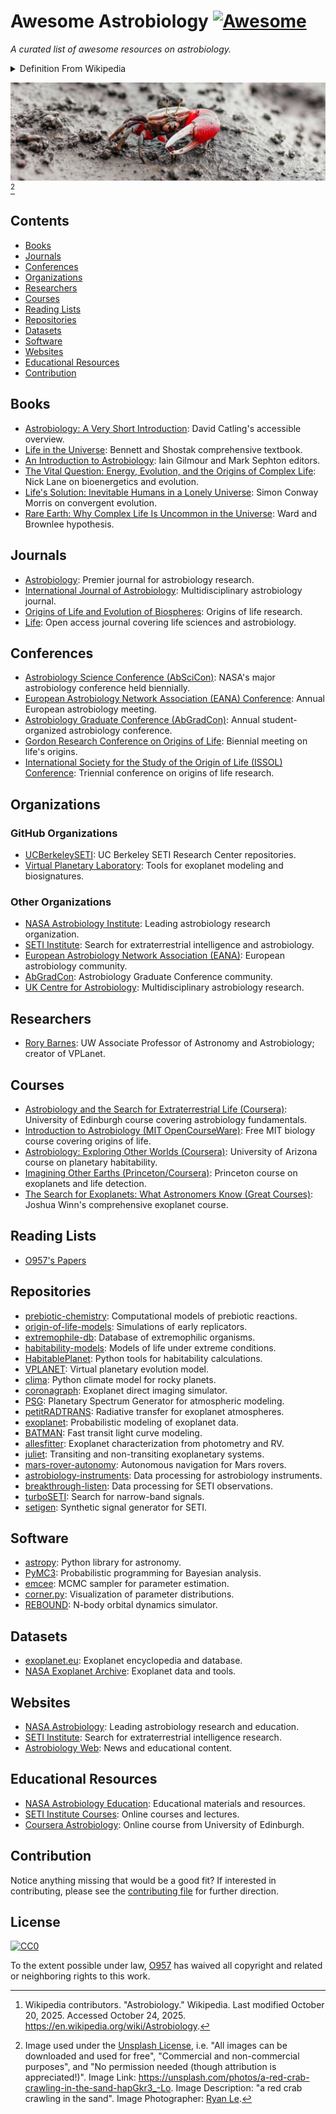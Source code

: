# Awesome Astrobiology [![Awesome](https://awesome.re/badge-flat.svg)](https://awesome.re)

_A curated list of awesome resources on astrobiology._

<details markdown=1>

<summary> Definition From Wikipedia </summary>

> **Astrobiology** (also **xenology** or **exobiology**) is a scientific field within the [life](https://en.wikipedia.org/wiki/List_of_life_sciences "List of life sciences") and [environmental sciences](https://en.wikipedia.org/wiki/Environmental_science "Environmental science") that studies the [origins](https://en.wikipedia.org/wiki/Abiogenesis "Abiogenesis"), [early evolution](https://en.wikipedia.org/wiki/Protocell "Protocell"), distribution, and future of [life](https://en.wikipedia.org/wiki/Life "Life") in the [universe](https://en.wikipedia.org/wiki/Universe "Universe") by investigating its deterministic conditions and contingent events. [[2](https://en.wikipedia.org/wiki/Astrobiology#cite_note-about-2)] As a discipline, astrobiology is founded on the premise that life may exist beyond Earth. [[3](https://en.wikipedia.org/wiki/Astrobiology#cite_note-3)]
>
> Research in astrobiology comprises three main areas: the study of [habitable environments](https://en.wikipedia.org/wiki/Planetary_habitability "Planetary habitability") in the [Solar System](https://en.wikipedia.org/wiki/Solar_System "Solar System") and beyond, the search for planetary [biosignatures](https://en.wikipedia.org/wiki/Biosignatures "Biosignatures") of past or present extraterrestrial life, and the study of the [origin](https://en.wikipedia.org/wiki/Abiogenesis "Abiogenesis") and [early evolution](https://en.wikipedia.org/wiki/Protocell "Protocell") of life on Earth.
>
> The field of astrobiology has its origins in the 20th century with the advent of [space exploration](https://en.wikipedia.org/wiki/Space_exploration "Space exploration") and the discovery of [exoplanets](https://en.wikipedia.org/wiki/Exoplanets "Exoplanets"). Early astrobiology research focused on the search for extraterrestrial life and the study of the potential for life to exist on other planets. [[2](https://en.wikipedia.org/wiki/Astrobiology#cite_note-about-2)] In the 1960s and 1970s, NASA began its astrobiology pursuits within the [Viking program](https://en.wikipedia.org/wiki/Viking_program "Viking program"), which was the first US mission to land on Mars and search for [signs of life](https://en.wikipedia.org/wiki/Viking_biological_experiments "Viking biological experiments"). [[4](https://en.wikipedia.org/wiki/Astrobiology#cite_note-4)] This mission, along with other early space exploration missions, laid the foundation for the development of astrobiology as a discipline. [^wikipedia_citation]

[^wikipedia_citation]: Wikipedia contributors. "Astrobiology." Wikipedia. Last modified October 20, 2025. Accessed October 24, 2025. <https://en.wikipedia.org/wiki/Astrobiology>.

</details>

![](./assets/astrobiology.jpg) [^image_attribution]

[^image_attribution]: Image used under the [Unsplash License](https://unsplash.com/license), i.e. "All images can be downloaded and used for free", "Commercial and non-commercial purposes", and "No permission needed (though attribution is appreciated!)". Image Link: <https://unsplash.com/photos/a-red-crab-crawling-in-the-sand-hapGkr3_-Lo>. Image Description: "a red crab crawling in the sand". Image Photographer: [Ryan Le](https://unsplash.com/@ryan_le).

## Contents

- [Books](#books)
- [Journals](#journals)
- [Conferences](#conferences)
- [Organizations](#organizations)
- [Researchers](#researchers)
- [Courses](#courses)
- [Reading Lists](#reading-lists)
- [Repositories](#repositories)
- [Datasets](#datasets)
- [Software](#software)
- [Websites](#websites)
- [Educational Resources](#educational-resources)
- [Contribution](#contribution)

## Books

- [Astrobiology: A Very Short Introduction](https://global.oup.com/academic/product/astrobiology-a-very-short-introduction-9780198722762): David Catling's accessible overview.
- [Life in the Universe](https://www.pearson.com/us/higher-education/program/Bennett-Life-in-the-Universe-4th-Edition/PGM1882320.html): Bennett and Shostak comprehensive textbook.
- [An Introduction to Astrobiology](https://www.cambridge.org/core/books/introduction-to-astrobiology/E8E8E8E8E8E8E8E8E8E8E8E8E8E8E8E8): Iain Gilmour and Mark Sephton editors.
- [The Vital Question: Energy, Evolution, and the Origins of Complex Life](https://www.amazon.com/Vital-Question-Evolution-Origins-Complex/dp/0393352978): Nick Lane on bioenergetics and evolution.
- [Life's Solution: Inevitable Humans in a Lonely Universe](https://www.cambridge.org/core/books/lifes-solution/E8E8E8E8E8E8E8E8E8E8E8E8E8E8E8E8): Simon Conway Morris on convergent evolution.
- [Rare Earth: Why Complex Life Is Uncommon in the Universe](https://www.springer.com/gp/book/9780387952895): Ward and Brownlee hypothesis.

## Journals

- [Astrobiology](https://www.liebertpub.com/journal/ast): Premier journal for astrobiology research.
- [International Journal of Astrobiology](https://www.cambridge.org/core/journals/international-journal-of-astrobiology): Multidisciplinary astrobiology journal.
- [Origins of Life and Evolution of Biospheres](https://www.springer.com/journal/11084): Origins of life research.
- [Life](https://www.mdpi.com/journal/life): Open access journal covering life sciences and astrobiology.

## Conferences

- [Astrobiology Science Conference (AbSciCon)](https://www.agu.org/abscicon): NASA's major astrobiology conference held biennially.
- [European Astrobiology Network Association (EANA) Conference](https://www.eana-net.eu/): Annual European astrobiology meeting.
- [Astrobiology Graduate Conference (AbGradCon)](https://abgradcon.org/): Annual student-organized astrobiology conference.
- [Gordon Research Conference on Origins of Life](https://www.grc.org/): Biennial meeting on life's origins.
- [International Society for the Study of the Origin of Life (ISSOL) Conference](https://issol.org/): Triennial conference on origins of life research.

## Organizations

### GitHub Organizations

- [UCBerkeleySETI](https://github.com/UCBerkeleySETI): UC Berkeley SETI Research Center repositories.
- [Virtual Planetary Laboratory](https://github.com/VirtualPlanetaryLaboratory): Tools for exoplanet modeling and biosignatures.

### Other Organizations

- [NASA Astrobiology Institute](https://astrobiology.nasa.gov/): Leading astrobiology research organization.
- [SETI Institute](https://www.seti.org/): Search for extraterrestrial intelligence and astrobiology.
- [European Astrobiology Network Association (EANA)](https://www.eana-net.eu/): European astrobiology community.
- [AbGradCon](https://abgradcon.org/): Astrobiology Graduate Conference community.
- [UK Centre for Astrobiology](https://www.astrobiology.ac.uk/): Multidisciplinary astrobiology research.

## Researchers

- [Rory Barnes](https://github.com/RoryBarnes): UW Associate Professor of Astronomy and Astrobiology; creator of VPLanet.

## Courses

- [Astrobiology and the Search for Extraterrestrial Life (Coursera)](https://www.coursera.org/learn/astrobiology): University of Edinburgh course covering astrobiology fundamentals.
- [Introduction to Astrobiology (MIT OpenCourseWare)](https://ocw.mit.edu/courses/7-016-introductory-biology-fall-2018/): Free MIT biology course covering origins of life.
- [Astrobiology: Exploring Other Worlds (Coursera)](https://www.coursera.org/learn/astrobiology-exploring-other-worlds): University of Arizona course on planetary habitability.
- [Imagining Other Earths (Princeton/Coursera)](https://www.coursera.org/learn/life-on-other-planets): Princeton course on exoplanets and life detection.
- [The Search for Exoplanets: What Astronomers Know (Great Courses)](https://www.thegreatcourses.com/courses/search-for-exoplanets-what-astronomers-know): Joshua Winn's comprehensive exoplanet course.

## Reading Lists

- [O957's Papers](assets/o957_reading_list.md)

## Repositories

- [prebiotic-chemistry](https://github.com/nkodani/prebiotic-chemistry): Computational models of prebiotic reactions.
- [origin-of-life-models](https://github.com/syntheticbiology/origin-models): Simulations of early replicators.
- [extremophile-db](https://github.com/lifewatch/extremophile-database): Database of extremophilic organisms.
- [habitability-models](https://github.com/astrobiology/habitability): Models of life under extreme conditions.
- [HabitablePlanet](https://github.com/rodluger/habitableplanet): Python tools for habitability calculations.
- [VPLANET](https://github.com/VirtualPlanetaryLaboratory/vplanet): Virtual planetary evolution model.
- [clima](https://github.com/Nicholaswogan/clima): Python climate model for rocky planets.
- [coronagraph](https://github.com/jlustigy/coronagraph): Exoplanet direct imaging simulator.
- [PSG](https://psg.gsfc.nasa.gov/): Planetary Spectrum Generator for atmospheric modeling.
- [petitRADTRANS](https://github.com/jovian-explorer/petitRADTRANS): Radiative transfer for exoplanet atmospheres.
- [exoplanet](https://github.com/exoplanet-dev/exoplanet): Probabilistic modeling of exoplanet data.
- [BATMAN](https://github.com/lkreidberg/batman): Fast transit light curve modeling.
- [allesfitter](https://github.com/MNGuenther/allesfitter): Exoplanet characterization from photometry and RV.
- [juliet](https://github.com/nespinoza/juliet): Transiting and non-transiting exoplanetary systems.
- [mars-rover-autonomy](https://github.com/nasa/mars-rover): Autonomous navigation for Mars rovers.
- [astrobiology-instruments](https://github.com/nasa/astrobiology-tools): Data processing for astrobiology instruments.
- [breakthrough-listen](https://github.com/UCBerkeleySETI/breakthrough): Data processing for SETI observations.
- [turboSETI](https://github.com/UCBerkeleySETI/turbo_seti): Search for narrow-band signals.
- [setigen](https://github.com/bbrzycki/setigen): Synthetic signal generator for SETI.

## Software

- [astropy](https://www.astropy.org/): Python library for astronomy.
- [PyMC3](https://docs.pymc.io/): Probabilistic programming for Bayesian analysis.
- [emcee](https://emcee.readthedocs.io/): MCMC sampler for parameter estimation.
- [corner.py](https://corner.readthedocs.io/): Visualization of parameter distributions.
- [REBOUND](https://github.com/hannorein/rebound): N-body orbital dynamics simulator.

## Datasets

- [exoplanet.eu](http://exoplanet.eu/): Exoplanet encyclopedia and database.
- [NASA Exoplanet Archive](https://exoplanetarchive.ipac.caltech.edu/): Exoplanet data and tools.

## Websites

- [NASA Astrobiology](https://astrobiology.nasa.gov/): Leading astrobiology research and education.
- [SETI Institute](https://www.seti.org/): Search for extraterrestrial intelligence research.
- [Astrobiology Web](http://www.astrobiology.com/): News and educational content.

## Educational Resources

- [NASA Astrobiology Education](https://astrobiology.nasa.gov/education/): Educational materials and resources.
- [SETI Institute Courses](https://www.seti.org/education): Online courses and lectures.
- [Coursera Astrobiology](https://www.coursera.org/learn/astrobiology): Online course from University of Edinburgh.

## Contribution

Notice anything missing that would be a good fit? If interested in contributing, please see the [contributing file](./CONTRIBUTING.md) for further direction.

## License

[![CC0](http://mirrors.creativecommons.org/presskit/buttons/88x31/svg/cc-zero.svg)](https://creativecommons.org/publicdomain/zero/1.0/)

To the extent possible under law, [O957](https://github.com/O957) has waived all copyright and related or neighboring rights to this work.
